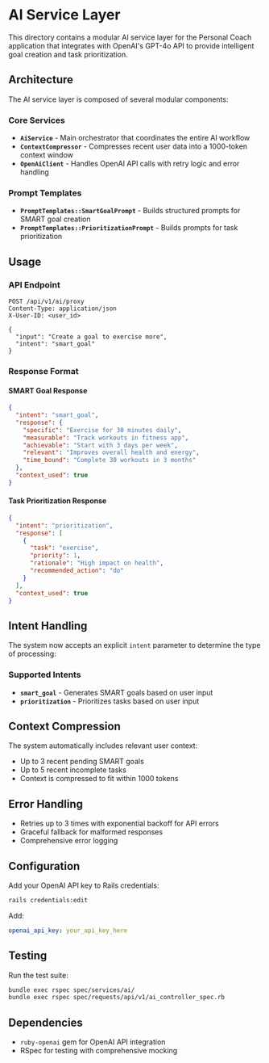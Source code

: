 # AI Service Layer

This directory contains a modular AI service layer for the Personal Coach application that integrates with OpenAI's GPT-4o API to provide intelligent goal creation and task prioritization.

## Architecture

The AI service layer is composed of several modular components:

### Core Services

- **`AiService`** - Main orchestrator that coordinates the entire AI workflow
- **`ContextCompressor`** - Compresses recent user data into a 1000-token context window
- **`OpenAiClient`** - Handles OpenAI API calls with retry logic and error handling

### Prompt Templates

- **`PromptTemplates::SmartGoalPrompt`** - Builds structured prompts for SMART goal creation
- **`PromptTemplates::PrioritizationPrompt`** - Builds prompts for task prioritization

## Usage

### API Endpoint

```
POST /api/v1/ai/proxy
Content-Type: application/json
X-User-ID: <user_id>

{
  "input": "Create a goal to exercise more",
  "intent": "smart_goal"
}
```

### Response Format

#### SMART Goal Response
```json
{
  "intent": "smart_goal",
  "response": {
    "specific": "Exercise for 30 minutes daily",
    "measurable": "Track workouts in fitness app",
    "achievable": "Start with 3 days per week",
    "relevant": "Improves overall health and energy",
    "time_bound": "Complete 30 workouts in 3 months"
  },
  "context_used": true
}
```

#### Task Prioritization Response
```json
{
  "intent": "prioritization",
  "response": [
    {
      "task": "exercise",
      "priority": 1,
      "rationale": "High impact on health",
      "recommended_action": "do"
    }
  ],
  "context_used": true
}
```

## Intent Handling

The system now accepts an explicit `intent` parameter to determine the type of processing:

### Supported Intents
- **`smart_goal`** - Generates SMART goals based on user input
- **`prioritization`** - Prioritizes tasks based on user input

## Context Compression

The system automatically includes relevant user context:
- Up to 3 recent pending SMART goals
- Up to 5 recent incomplete tasks
- Context is compressed to fit within 1000 tokens

## Error Handling

- Retries up to 3 times with exponential backoff for API errors
- Graceful fallback for malformed responses
- Comprehensive error logging

## Configuration

Add your OpenAI API key to Rails credentials:

```bash
rails credentials:edit
```

Add:
```yaml
openai_api_key: your_api_key_here
```

## Testing

Run the test suite:

```bash
bundle exec rspec spec/services/ai/
bundle exec rspec spec/requests/api/v1/ai_controller_spec.rb
```

## Dependencies

- `ruby-openai` gem for OpenAI API integration
- RSpec for testing with comprehensive mocking 